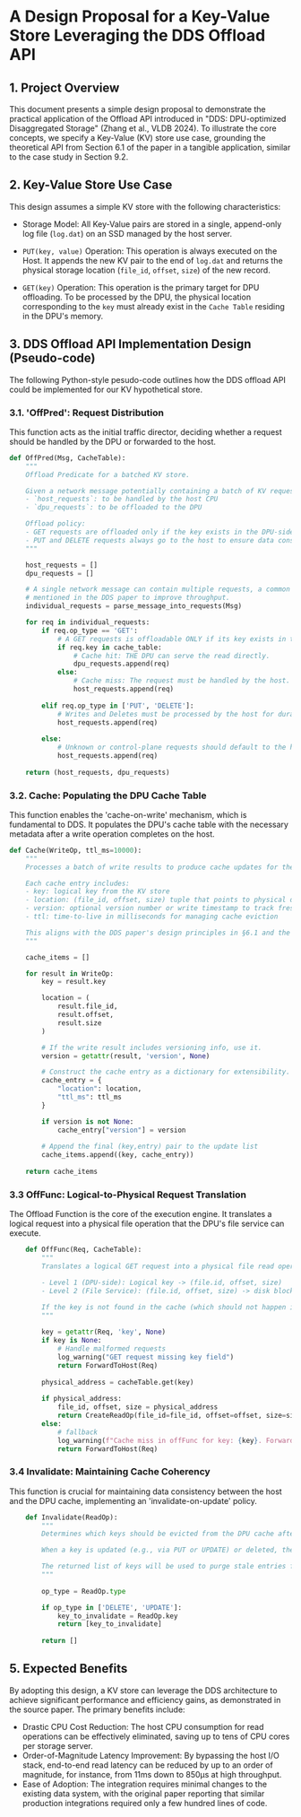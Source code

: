 # A Design Proposal for a Key-Value Store Leveraging the DDS Offload API

## 1. Project Overview

This document presents a simple design proposal to demonstrate the practical application of the Offload API introduced in "DDS: DPU-optimized Disaggregated Storage" (Zhang et al., VLDB 2024). To illustrate the core concepts, we specify a Key-Value (KV) store use case, grounding the theoretical API from Section 6.1 of the paper in a tangible application, similar to the case study in Section 9.2.

## 2. Key-Value Store Use Case 

This design assumes a simple KV store with the following characteristics:

* Storage Model: All Key-Value pairs are stored in a single, append-only log file (`log.dat`) on an SSD managed by the host server.

* `PUT(key, value)` Operation: This operation is always executed on the Host. It appends the new KV pair to the end of `log.dat` and returns the physical storage location (`file_id`, `offset`, `size`) of the new record.

* `GET(key)` Operation: This operation is the primary target for DPU offloading. To be processed by the DPU, the physical location corresponding to the `key` must already exist in the `Cache Table` residing in the DPU's memory.

## 3. DDS Offload API Implementation Design (Pseudo-code)

The following Python-style pesudo-code outlines how the DDS offload API could be implemented for our KV hypothetical store.

### 3.1. 'OffPred': Request Distribution

This function acts as the initial traffic director, deciding whether a request should be handled by the DPU or forwarded to the host.

```python
def OffPred(Msg, CacheTable):
    """
    Offload Predicate for a batched KV store.

    Given a network message potentially containing a batch of KV requests, this function inspects each request and classifies them into two sets:
    - `host_requests`: to be handled by the host CPU
    - `dpu_requests`: to be offloaded to the DPU

    Offload policy:
    - GET requests are offloaded only if the key exists in the DPU-side cache.
    - PUT and DELETE requests always go to the host to ensure data consistency and leverage the host's superior processing power for writes (as discussed in Sce. 2 of the paper).
    """

    host_requests = []
    dpu_requests = []

    # A single network message can contain multiple requests, a common optimization
    # mentioned in the DDS paper to improve throughput.
    individual_requests = parse_message_into_requests(Msg)

    for req in individual_requests:
        if req.op_type == 'GET':
            # A GET requests is offloadable ONLY if its key exists in the DPU cache table.
            if req.key in cache_table:
                # Cache hit: THE DPU can serve the read directly.
                dpu_requests.append(req)
            else:
                # Cache miss: The request must be handled by the host.
                host_requests.append(req)
        
        elif req.op_type in ['PUT', 'DELETE']:
            # Writes and Deletes must be processed by the host for durability and consistency.
            host_requests.append(req)
        
        else:
            # Unknown or control-plane requests should default to the host for safety.
            host_requests.append(req)
    
    return (host_requests, dpu_requests)

```

### 3.2. Cache: Populating the DPU Cache Table

This function enables the 'cache-on-write' mechanism, which is fundamental to DDS. It populates the DPU's cache table with the necessary metadata after a write operation completes on the host.

```python
def Cache(WriteOp, ttl_ms=10000):
    """
    Processes a batch of write results to produce cache updates for the DPU.

    Each cache entry includes:
    - key: logical key from the KV store
    - location: (file_id, offset, size) tuple that points to physical data
    - version: optional version number or write timestamp to track freshness
    - ttl: time-to-live in milliseconds for managing cache eviction

    This aligns with the DDS paper's design principles in §6.1 and the KV store integration in §9.2.
    """

    cache_items = []

    for result in WriteOp:
        key = result.key

        location = (
            result.file_id,
            result.offset,
            result.size
        )

        # If the write result includes versioning info, use it.
        version = getattr(result, 'version', None)

        # Construct the cache entry as a dictionary for extensibility.
        cache_entry = {
            "location": location,
            "ttl_ms": ttl_ms
        }

        if version is not None:
            cache_entry["version"] = version
        
        # Append the final (key,entry) pair to the update list
        cache_items.append((key, cache_entry))
    
    return cache_items
```

### 3.3 OffFunc: Logical-to-Physical Request Translation

The Offload Function is the core of the execution engine. It translates a logical request into a physical file operation that the DPU's file service can execute.

```python
    def OffFunc(Req, CacheTable):
        """
        Translates a logical GET request into a physical file read operation using two-level mapping abstraction described in the DDS paper.

        - Level 1 (DPU-side): Logical key -> (file.id, offset, size)
        - Level 2 (File Service): (file.id, offset, size) -> disk block access

        If the key is not found in the cache (which should not happen if OffPred is correct), the request is conservatively forwarded to the host.
        """
        
        key = getattr(Req, 'key', None)
        if key is None:
            # Handle malformed requests 
            log_warning("GET request missing key field")
            return ForwardToHost(Req)
        
        physical_address = cacheTable.get(key)
        
        if physical_address:
            file_id, offset, size = physical_address
            return CreateReadOp(file_id=file_id, offset=offset, size=size)
        else:
            # fallback
            log_warning(f"Cache miss in offFunc for key: {key}. Forwarding to host.")
            return ForwardToHost(Req)
```

### 3.4 Invalidate: Maintaining Cache Coherency

This function is crucial for maintaining data consistency between the host and the DPU cache, implementing an 'invalidate-on-update' policy.

```python
    def Invalidate(ReadOp):
        """
        Determines which keys should be evicted from the DPU cache after a host-side operation.

        When a key is updated (e.g., via PUT or UPDATE) or deleted, the corresponding cachee entry on the DPU becomes stale. This function identifies such keys and returns them for removal to ensure the DPU never serves outdated or incorrect data.

        The returned list of keys will be used to purge stale entries from the cache table.
        """
        
        op_type = ReadOp.type

        if op_type in ['DELETE', 'UPDATE']:
            key_to_invalidate = ReadOp.key
            return [key_to_invalidate]
        
        return []
```


## 5. Expected Benefits

By adopting this design, a KV store can leverage the DDS architecture to achieve significant performance and efficiency gains, as demonstrated in the source paper. The primary benefits include:


* Drastic CPU Cost Reduction: The host CPU consumption for read operations can be effectively eliminated, saving up to tens of CPU cores per storage server.
* Order-of-Magnitude Latency Improvement: By bypassing the host I/O stack, end-to-end read latency can be reduced by up to an order of magnitude, for instance, from 11ms down to 850µs at high throughput.
* Ease of Adoption: The integration requires minimal changes to the existing data system, with the original paper reporting that similar production integrations required only a few hundred lines of code.